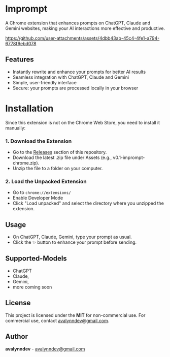 # Imprompt
A Chrome extension that enhances prompts on ChatGPT, Claude and Gemini websites, making your AI interactions more effective and productive.

https://github.com/user-attachments/assets/4dbb43ab-45c4-4fe1-a794-6778f6ebd078


## Features
- Instantly rewrite and enhance your prompts for better AI results
- Seamless integration with ChatGPT, Claude and Gemini
- Simple, user-friendly interface
- Secure: your prompts are processed locally in your browser

# Installation
Since this extension is not on the Chrome Web Store, you need to install it manually:

### 1. Download the Extension
- Go to the [Releases](https://github.com/avalynndev/imprompt/releases) section of this repository.
- Download the latest .zip file under Assets (e.g., v0.1-imprompt-chrome.zip).
- Unzip the file to a folder on your computer.

### 2. Load the Unpacked Extension
- Go to `chrome://extensions/`
- Enable Developer Mode
- Click "Load unpacked" and select the directory where you unzipped the extension.

## Usage
- On ChatGPT, Claude, Gemini, type your prompt as usual.
- Click the ✨ button to enhance your prompt before sending.

## Supported-Models
- ChatGPT
- Claude, 
- Gemini, 
- more coming soon

## License
This project is licensed under the **MIT** for non-commercial use.
For commercial use, contact [avalynndev@gmail.com](mailto:avalynndev@gmail.com).

## Author
**avalynndev** - [avalynndev@gmail.com](mailto:avalynndev@gmail.com)
